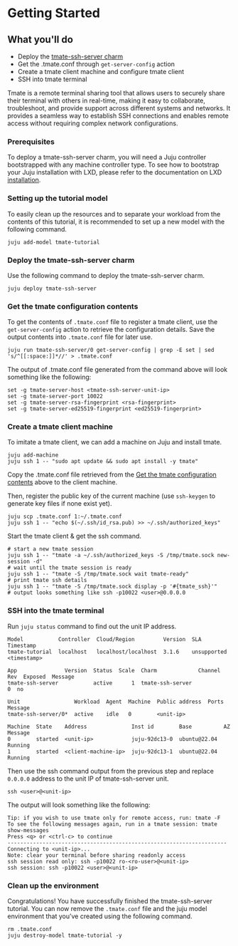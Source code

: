 # Getting Started

## What you'll do

- Deploy the [tmate-ssh-server charm](https://charmhub.io/tmate-ssh-server)
- Get the .tmate.conf through `get-server-config` action
- Create a tmate client machine and configure tmate client
- SSH into tmate terminal

Tmate is a remote terminal sharing tool that allows users to securely share their terminal with
others in real-time, making it easy to collaborate, troubleshoot, and provide support across
different systems and networks. It provides a seamless way to establish SSH connections and enables
remote access without requiring complex network configurations.

### Prerequisites

To deploy a tmate-ssh-server charm, you will need a Juju controller bootstrapped with any machine
controller type.
To see how to bootstrap your Juju installation with LXD, please refer to the documentation
on LXD [installation](https://juju.is/docs/juju/lxd).

### Setting up the tutorial model

To easily clean up the resources and to separate your workload from the contents of this tutorial,
it is recommended to set up a new model with the following command.

```
juju add-model tmate-tutorial
```

### Deploy the tmate-ssh-server charm

Use the following command to deploy the tmate-ssh-server charm.

```
juju deploy tmate-ssh-server
```

### Get the tmate configuration contents

To get the contents of `.tmate.conf` file to register a tmate client, use the `get-server-config`
action to retrieve the configuration details. Save the output contents into `.tmate.conf` file for
later use.
```
juju run tmate-ssh-server/0 get-server-config | grep -E set | sed 's/^[[:space:]]*//' > .tmate.conf
```

The output of .tmate.conf file generated from the command above will look something like the following:
```
set -g tmate-server-host <tmate-ssh-server-unit-ip>
set -g tmate-server-port 10022
set -g tmate-server-rsa-fingerprint <rsa-fingerprint>
set -g tmate-server-ed25519-fingerprint <ed25519-fingerprint>
```

### Create a tmate client machine

To imitate a tmate client, we can add a machine on Juju and install tmate.

```
juju add-machine
juju ssh 1 -- "sudo apt update && sudo apt install -y tmate"
```

Copy the .tmate.conf file retrieved from the
[Get the tmate configuration contents](#get-the-tmate-configuration-contents) above to the client
machine.

Then, register the public key of the current machine (use `ssh-keygen` to generate key files if
none exist yet).

```
juju scp .tmate.conf 1:~/.tmate.conf
juju ssh 1 -- "echo $(~/.ssh/id_rsa.pub) >> ~/.ssh/authorized_keys"
```

Start the tmate client & get the ssh command.
```
# start a new tmate session
juju ssh 1 -- "tmate -a ~/.ssh/authorized_keys -S /tmp/tmate.sock new-session -d"
# wait until the tmate session is ready
juju ssh 1 -- "tmate -S /tmp/tmate.sock wait tmate-ready"
# print tmate ssh details
juju ssh 1 -- "tmate -S /tmp/tmate.sock display -p '#{tmate_ssh}'"
# output looks something like ssh -p10022 <user>@0.0.0.0
```

### SSH into the tmate terminal

Run `juju status` command to find out the unit IP address.

```
Model           Controller  Cloud/Region         Version  SLA          Timestamp
tmate-tutorial  localhost   localhost/localhost  3.1.6    unsupported  <timestamp>

App               Version  Status  Scale  Charm             Channel  Rev  Exposed  Message
tmate-ssh-server           active      1  tmate-ssh-server             0  no       

Unit                 Workload  Agent  Machine  Public address  Ports  Message
tmate-ssh-server/0*  active    idle   0        <unit-ip>          

Machine  State    Address              Inst id        Base          AZ  Message
0        started  <unit-ip>            juju-92dc13-0  ubuntu@22.04      Running
1        started  <client-machine-ip>  juju-92dc13-1  ubuntu@22.04      Running
```

Then use the ssh command output from the previous step and replace `0.0.0.0` address to the unit
IP of tmate-ssh-server unit.

```
ssh <user>@<unit-ip>
```

The output will look something like the following:

```
Tip: if you wish to use tmate only for remote access, run: tmate -F
To see the following messages again, run in a tmate session: tmate show-messages
Press <q> or <ctrl-c> to continue
---------------------------------------------------------------------
Connecting to <unit-ip>...
Note: clear your terminal before sharing readonly access
ssh session read only: ssh -p10022 ro-<ro-user>@<unit-ip>
ssh session: ssh -p10022 <user>@<unit-ip>
```


### Clean up the environment

Congratulations! You have successfully finished the tmate-ssh-server tutorial. You can now remove
the `.tmate.conf` file and the juju model environment that you’ve created using the following
command.

```
rm .tmate.conf
juju destroy-model tmate-tutorial -y
```
